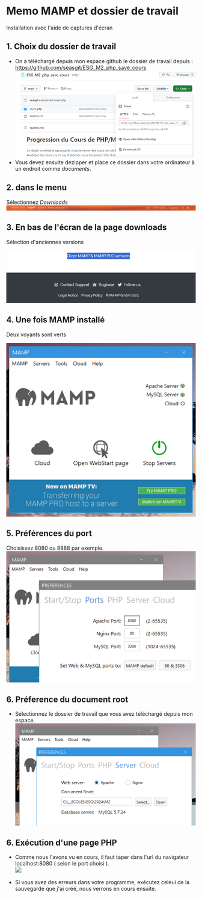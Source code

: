 # Memo MAMP et dossier de travail 
Installation avec l'aide de captures d'écran

## 1. Choix du dossier de travail

- On a téléchargé depuis mon espace github le dossier de travail depuis :  https://github.com/seasgit/ESG_M2_php_save_cours
![](./capture_mamp/Capture7.PNG)  
- Vous devez ensuite dezipper et place ce dossier dans votre ordinateur à un endroit comme _documents_.

## 2. dans le menu 
Sélectionnez _Downloads_   
![](./capture_mamp/Capture1.PNG)

## 3. En bas de l'écran de la page downloads
Sélection d'anciennes versions  

![](./capture_mamp/Capture2.PNG)

## 4. Une fois MAMP installé
Deux voyants sont verts  

![](./capture_mamp/Capture3.PNG)

## 5. Préférences du port
Choisissez 8080 ou 8888 par exemple.  
![](./capture_mamp/Capture4.PNG)

## 6. Préference du document root
- Sélectionnez le dossier de travail que vous avez téléchargé depuis mon espace.  
![](./capture_mamp/Capture5.PNG)


## 6. Exécution d'une page PHP
- Comme nous l'avons vu en cours, il faut taper dans l'url du navigateur localhost:8080 ( selon le port choisi ).  
![](./capture_mamp/Capture8.PNG)  

- Si vous avez des erreurs dans votre programme, exécutez celeui de la sauvegarde que j'ai créé, nous verrons en cours ensuite.